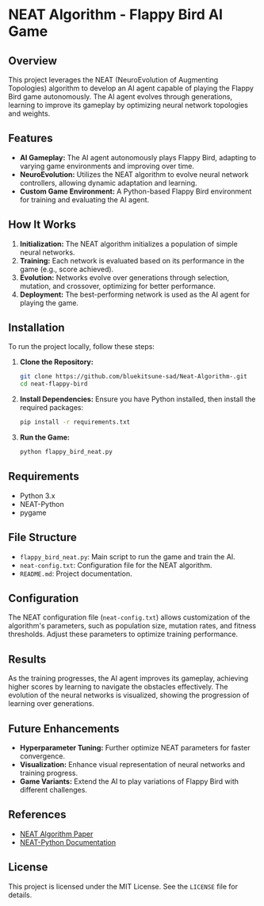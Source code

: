 # NEAT Algorithm - Flappy Bird AI Game

## Overview
This project leverages the NEAT (NeuroEvolution of Augmenting Topologies) algorithm to develop an AI agent capable of playing the Flappy Bird game autonomously. The AI agent evolves through generations, learning to improve its gameplay by optimizing neural network topologies and weights.

## Features
- **AI Gameplay:** The AI agent autonomously plays Flappy Bird, adapting to varying game environments and improving over time.
- **NeuroEvolution:** Utilizes the NEAT algorithm to evolve neural network controllers, allowing dynamic adaptation and learning.
- **Custom Game Environment:** A Python-based Flappy Bird environment for training and evaluating the AI agent.

## How It Works
1. **Initialization:** The NEAT algorithm initializes a population of simple neural networks.
2. **Training:** Each network is evaluated based on its performance in the game (e.g., score achieved).
3. **Evolution:** Networks evolve over generations through selection, mutation, and crossover, optimizing for better performance.
4. **Deployment:** The best-performing network is used as the AI agent for playing the game.

## Installation
To run the project locally, follow these steps:

1. **Clone the Repository:**
   ```bash
   git clone https://github.com/bluekitsune-sad/Neat-Algorithm-.git
   cd neat-flappy-bird
   ```

2. **Install Dependencies:**
   Ensure you have Python installed, then install the required packages:
   ```bash
   pip install -r requirements.txt
   ```

3. **Run the Game:**
   ```bash
   python flappy_bird_neat.py
   ```

## Requirements
- Python 3.x
- NEAT-Python
- pygame

## File Structure
- `flappy_bird_neat.py`: Main script to run the game and train the AI.
- `neat-config.txt`: Configuration file for the NEAT algorithm.
- `README.md`: Project documentation.

## Configuration
The NEAT configuration file (`neat-config.txt`) allows customization of the algorithm's parameters, such as population size, mutation rates, and fitness thresholds. Adjust these parameters to optimize training performance.

## Results
As the training progresses, the AI agent improves its gameplay, achieving higher scores by learning to navigate the obstacles effectively. The evolution of the neural networks is visualized, showing the progression of learning over generations.

## Future Enhancements
- **Hyperparameter Tuning:** Further optimize NEAT parameters for faster convergence.
- **Visualization:** Enhance visual representation of neural networks and training progress.
- **Game Variants:** Extend the AI to play variations of Flappy Bird with different challenges.

## References
- [NEAT Algorithm Paper](http://nn.cs.utexas.edu/downloads/papers/stanley.ec02.pdf)
- [NEAT-Python Documentation](https://neat-python.readthedocs.io/)

## License
This project is licensed under the MIT License. See the `LICENSE` file for details.

